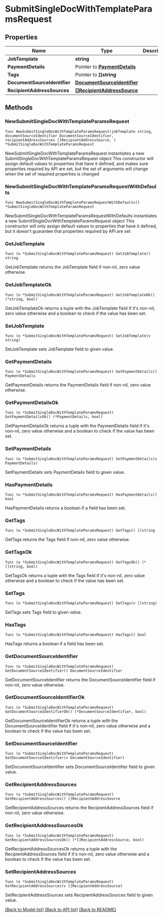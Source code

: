 # SubmitSingleDocWithTemplateParamsRequest

## Properties

Name | Type | Description | Notes
------------ | ------------- | ------------- | -------------
**JobTemplate** | **string** |  | 
**PaymentDetails** | Pointer to [**PaymentDetails**](PaymentDetails.md) |  | [optional] 
**Tags** | Pointer to **[]string** |  | [optional] 
**DocumentSourceIdentifier** | [**DocumentSourceIdentifier**](DocumentSourceIdentifier.md) |  | 
**RecipientAddressSources** | [**[]RecipientAddressSource**](RecipientAddressSource.md) |  | 

## Methods

### NewSubmitSingleDocWithTemplateParamsRequest

`func NewSubmitSingleDocWithTemplateParamsRequest(jobTemplate string, documentSourceIdentifier DocumentSourceIdentifier, recipientAddressSources []RecipientAddressSource, ) *SubmitSingleDocWithTemplateParamsRequest`

NewSubmitSingleDocWithTemplateParamsRequest instantiates a new SubmitSingleDocWithTemplateParamsRequest object
This constructor will assign default values to properties that have it defined,
and makes sure properties required by API are set, but the set of arguments
will change when the set of required properties is changed

### NewSubmitSingleDocWithTemplateParamsRequestWithDefaults

`func NewSubmitSingleDocWithTemplateParamsRequestWithDefaults() *SubmitSingleDocWithTemplateParamsRequest`

NewSubmitSingleDocWithTemplateParamsRequestWithDefaults instantiates a new SubmitSingleDocWithTemplateParamsRequest object
This constructor will only assign default values to properties that have it defined,
but it doesn't guarantee that properties required by API are set

### GetJobTemplate

`func (o *SubmitSingleDocWithTemplateParamsRequest) GetJobTemplate() string`

GetJobTemplate returns the JobTemplate field if non-nil, zero value otherwise.

### GetJobTemplateOk

`func (o *SubmitSingleDocWithTemplateParamsRequest) GetJobTemplateOk() (*string, bool)`

GetJobTemplateOk returns a tuple with the JobTemplate field if it's non-nil, zero value otherwise
and a boolean to check if the value has been set.

### SetJobTemplate

`func (o *SubmitSingleDocWithTemplateParamsRequest) SetJobTemplate(v string)`

SetJobTemplate sets JobTemplate field to given value.


### GetPaymentDetails

`func (o *SubmitSingleDocWithTemplateParamsRequest) GetPaymentDetails() PaymentDetails`

GetPaymentDetails returns the PaymentDetails field if non-nil, zero value otherwise.

### GetPaymentDetailsOk

`func (o *SubmitSingleDocWithTemplateParamsRequest) GetPaymentDetailsOk() (*PaymentDetails, bool)`

GetPaymentDetailsOk returns a tuple with the PaymentDetails field if it's non-nil, zero value otherwise
and a boolean to check if the value has been set.

### SetPaymentDetails

`func (o *SubmitSingleDocWithTemplateParamsRequest) SetPaymentDetails(v PaymentDetails)`

SetPaymentDetails sets PaymentDetails field to given value.

### HasPaymentDetails

`func (o *SubmitSingleDocWithTemplateParamsRequest) HasPaymentDetails() bool`

HasPaymentDetails returns a boolean if a field has been set.

### GetTags

`func (o *SubmitSingleDocWithTemplateParamsRequest) GetTags() []string`

GetTags returns the Tags field if non-nil, zero value otherwise.

### GetTagsOk

`func (o *SubmitSingleDocWithTemplateParamsRequest) GetTagsOk() (*[]string, bool)`

GetTagsOk returns a tuple with the Tags field if it's non-nil, zero value otherwise
and a boolean to check if the value has been set.

### SetTags

`func (o *SubmitSingleDocWithTemplateParamsRequest) SetTags(v []string)`

SetTags sets Tags field to given value.

### HasTags

`func (o *SubmitSingleDocWithTemplateParamsRequest) HasTags() bool`

HasTags returns a boolean if a field has been set.

### GetDocumentSourceIdentifier

`func (o *SubmitSingleDocWithTemplateParamsRequest) GetDocumentSourceIdentifier() DocumentSourceIdentifier`

GetDocumentSourceIdentifier returns the DocumentSourceIdentifier field if non-nil, zero value otherwise.

### GetDocumentSourceIdentifierOk

`func (o *SubmitSingleDocWithTemplateParamsRequest) GetDocumentSourceIdentifierOk() (*DocumentSourceIdentifier, bool)`

GetDocumentSourceIdentifierOk returns a tuple with the DocumentSourceIdentifier field if it's non-nil, zero value otherwise
and a boolean to check if the value has been set.

### SetDocumentSourceIdentifier

`func (o *SubmitSingleDocWithTemplateParamsRequest) SetDocumentSourceIdentifier(v DocumentSourceIdentifier)`

SetDocumentSourceIdentifier sets DocumentSourceIdentifier field to given value.


### GetRecipientAddressSources

`func (o *SubmitSingleDocWithTemplateParamsRequest) GetRecipientAddressSources() []RecipientAddressSource`

GetRecipientAddressSources returns the RecipientAddressSources field if non-nil, zero value otherwise.

### GetRecipientAddressSourcesOk

`func (o *SubmitSingleDocWithTemplateParamsRequest) GetRecipientAddressSourcesOk() (*[]RecipientAddressSource, bool)`

GetRecipientAddressSourcesOk returns a tuple with the RecipientAddressSources field if it's non-nil, zero value otherwise
and a boolean to check if the value has been set.

### SetRecipientAddressSources

`func (o *SubmitSingleDocWithTemplateParamsRequest) SetRecipientAddressSources(v []RecipientAddressSource)`

SetRecipientAddressSources sets RecipientAddressSources field to given value.



[[Back to Model list]](../README.md#documentation-for-models) [[Back to API list]](../README.md#documentation-for-api-endpoints) [[Back to README]](../README.md)


